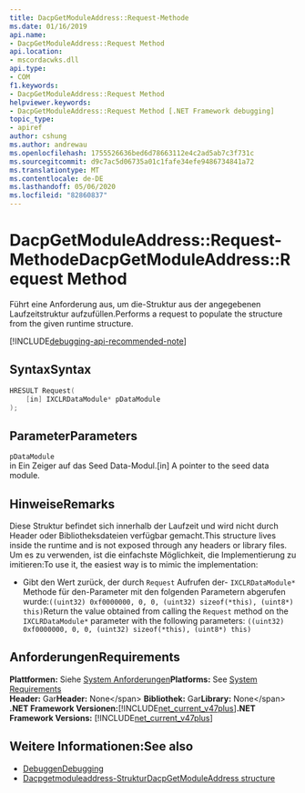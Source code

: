```yaml
---
title: DacpGetModuleAddress::Request-Methode
ms.date: 01/16/2019
api.name:
- DacpGetModuleAddress::Request Method
api.location:
- mscordacwks.dll
api.type:
- COM
f1.keywords:
- DacpGetModuleAddress::Request Method
helpviewer.keywords:
- DacpGetModuleAddress::Request Method [.NET Framework debugging]
topic_type:
- apiref
author: cshung
ms.author: andrewau
ms.openlocfilehash: 1755526636bed6d78663112e4c2ad5ab7c3f731c
ms.sourcegitcommit: d9c7ac5d06735a01c1fafe34efe9486734841a72
ms.translationtype: MT
ms.contentlocale: de-DE
ms.lasthandoff: 05/06/2020
ms.locfileid: "82860837"
---
```

# <a name="dacpgetmoduleaddressrequest-method"></a><span data-ttu-id="2db2f-102">DacpGetModuleAddress::Request-Methode</span><span class="sxs-lookup"><span data-stu-id="2db2f-102">DacpGetModuleAddress::Request Method</span></span>

<span data-ttu-id="2db2f-103">Führt eine Anforderung aus, um die-Struktur aus der angegebenen Laufzeitstruktur aufzufüllen.</span><span class="sxs-lookup"><span data-stu-id="2db2f-103">Performs a request to populate the structure from the given runtime structure.</span></span>

[!INCLUDE[debugging-api-recommended-note](../../../../includes/debugging-api-recommended-note.md)]

## <a name="syntax"></a><span data-ttu-id="2db2f-104">Syntax</span><span class="sxs-lookup"><span data-stu-id="2db2f-104">Syntax</span></span>

```cpp
HRESULT Request(
    [in] IXCLRDataModule* pDataModule
);
```

## <a name="parameters"></a><span data-ttu-id="2db2f-105">Parameter</span><span class="sxs-lookup"><span data-stu-id="2db2f-105">Parameters</span></span>

`pDataModule`\
<span data-ttu-id="2db2f-106">in Ein Zeiger auf das Seed Data-Modul.</span><span class="sxs-lookup"><span data-stu-id="2db2f-106">[in] A pointer to the seed data module.</span></span>

## <a name="remarks"></a><span data-ttu-id="2db2f-107">Hinweise</span><span class="sxs-lookup"><span data-stu-id="2db2f-107">Remarks</span></span>

<span data-ttu-id="2db2f-108">Diese Struktur befindet sich innerhalb der Laufzeit und wird nicht durch Header oder Bibliotheksdateien verfügbar gemacht.</span><span class="sxs-lookup"><span data-stu-id="2db2f-108">This structure lives inside the runtime and is not exposed through any headers or library files.</span></span> <span data-ttu-id="2db2f-109">Um es zu verwenden, ist die einfachste Möglichkeit, die Implementierung zu imitieren:</span><span class="sxs-lookup"><span data-stu-id="2db2f-109">To use it, the easiest way is to mimic the implementation:</span></span>

- <span data-ttu-id="2db2f-110">Gibt den Wert zurück, der durch `Request` Aufrufen der- `IXCLRDataModule*` Methode für den-Parameter mit den folgenden Parametern abgerufen wurde:`((uint32) 0xf0000000, 0, 0, (uint32) sizeof(*this), (uint8*) this)`</span><span class="sxs-lookup"><span data-stu-id="2db2f-110">Return the value obtained from calling the `Request` method on the `IXCLRDataModule*` parameter with the following parameters: `((uint32) 0xf0000000, 0, 0, (uint32) sizeof(*this), (uint8*) this)`</span></span>

## <a name="requirements"></a><span data-ttu-id="2db2f-111">Anforderungen</span><span class="sxs-lookup"><span data-stu-id="2db2f-111">Requirements</span></span>

<span data-ttu-id="2db2f-112">**Plattformen:** Siehe [System Anforderungen](../../get-started/system-requirements.md)</span><span class="sxs-lookup"><span data-stu-id="2db2f-112">**Platforms:** See [System Requirements](../../get-started/system-requirements.md)</span></span>\
<span data-ttu-id="2db2f-113">**Header:** Gar</span><span class="sxs-lookup"><span data-stu-id="2db2f-113">**Header:** None\</span></span>
<span data-ttu-id="2db2f-114">**Bibliothek:** Gar</span><span class="sxs-lookup"><span data-stu-id="2db2f-114">**Library:** None\</span></span>
<span data-ttu-id="2db2f-115">**.NET Framework Versionen:**[!INCLUDE[net_current_v47plus](../../../../includes/net-current-v47plus.md)]</span><span class="sxs-lookup"><span data-stu-id="2db2f-115">**.NET Framework Versions:** [!INCLUDE[net_current_v47plus](../../../../includes/net-current-v47plus.md)]</span></span>

## <a name="see-also"></a><span data-ttu-id="2db2f-116">Weitere Informationen:</span><span class="sxs-lookup"><span data-stu-id="2db2f-116">See also</span></span>

- [<span data-ttu-id="2db2f-117">Debuggen</span><span class="sxs-lookup"><span data-stu-id="2db2f-117">Debugging</span></span>](index.md)
- [<span data-ttu-id="2db2f-118">Dacpgetmoduleaddress-Struktur</span><span class="sxs-lookup"><span data-stu-id="2db2f-118">DacpGetModuleAddress structure</span></span>](dacpgetmoduleaddress-structure.md)
